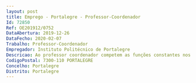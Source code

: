 ```yaml
--- 
layout: post
title: Emprego - Portalegre - Professor-Coordenador
Id: 72850
Ref: OE201912/0752
DataAbertura: 2019-12-26
DataFecho: 2020-02-07
Trabalho: Professor-Coordenador
Empregador: Instituto Politécnico de Portalegre
Descricao: Ao professor coordenador competem as funções constantes nos artigos 2.º  A e n.º 5, do artigo 3.º do ECPDESP
CodigoPostal: 7300-110 PORTALEGRE
Concelho: Portalegre
Distrito: Portalegre
--- 
```

